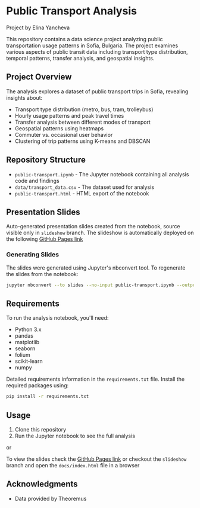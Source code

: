 # Public Transport Analysis 

Project by Elina Yancheva

This repository contains a data science project analyzing public transportation usage patterns in Sofia, Bulgaria. The project examines various aspects of public transit data including transport type distribution, temporal patterns, transfer analysis, and geospatial insights.

## Project Overview

The analysis explores a dataset of public transport trips in Sofia, revealing insights about:

- Transport type distribution (metro, bus, tram, trolleybus)
- Hourly usage patterns and peak travel times
- Transfer analysis between different modes of transport
- Geospatial patterns using heatmaps
- Commuter vs. occasional user behavior
- Clustering of trip patterns using K-means and DBSCAN

## Repository Structure

- `public-transport.ipynb` - The Jupyter notebook containing all analysis code and findings
- `data/transport_data.csv` - The dataset used for analysis 
- `public-transport.html` - HTML export of the notebook

## Presentation Slides

Auto-generated presentation slides created from the notebook, source visible only in `slideshow` branch. The slideshow is automatically deployed on the following [GitHub Pages link](https://elinayancheva.github.io/public-transport-analysis/)

### Generating Slides

The slides were generated using Jupyter's nbconvert tool. To regenerate the slides from the notebook:

```bash
jupyter nbconvert --to slides --no-input public-transport.ipynb --output docs/index.html --SlidesExporter.reveal_scroll=True
```

## Requirements

To run the analysis notebook, you'll need:

- Python 3.x
- pandas
- matplotlib
- seaborn
- folium
- scikit-learn
- numpy

Detailed requirements information in the `requirements.txt` file. Install the required packages using:

```bash
pip install -r requirements.txt
```

## Usage

1. Clone this repository
2. Run the Jupyter notebook to see the full analysis

or 

To view the slides check the [GitHub Pages link](https://elinayancheva.github.io/public-transport-analysis/) or checkout the `slideshow` branch and open the `docs/index.html` file in a browser


## Acknowledgments

- Data provided by Theoremus